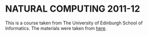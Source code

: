 # NATURAL COMPUTING 2011-12

This is a course taken from The University of Edinburgh School of Informatics.
The materials were taken from [here](http://www.inf.ed.ac.uk/teaching/courses/nat/).